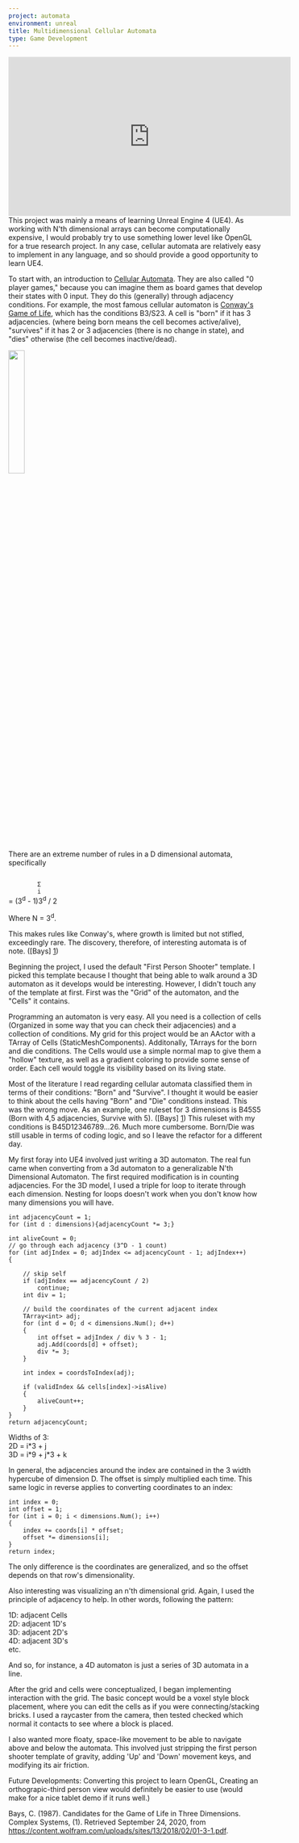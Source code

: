 ```yaml
---
project: automata
environment: unreal
title: Multidimensional Cellular Automata
type: Game Development
---
```

<iframe width="560" height="315" src="https://www.youtube.com/embed/BIJmYiCgFao" frameborder="0" allow="accelerometer; autoplay; clipboard-write; encrypted-media; gyroscope; picture-in-picture" allowfullscreen></iframe>
This project was mainly a means of learning Unreal Engine 4 (UE4).  As working with N'th dimensional arrays can become computationally expensive, I would probably try to use something lower level like OpenGL for a true research project. In any case, cellular automata are relatively easy to implement in any language, and so should provide a good opportunity to learn UE4.

To start with, an introduction to [Cellular Automata](https://www.wikiwand.com/en/Cellular_automaton). They are also called "0 player games," because you can imagine them as board games that develop their states with 0 input.  They do this (generally) through adjacency conditions.  For example, the most famous cellular automaton is [Conway's Game of Life](https://www.wikiwand.com/en/Conway%27s_Game_of_Life), which has the conditions B3/S23.  A cell is "born" if it has 3 adjacencies. (where being born means the cell becomes active/alive), "survives" if it has 2 or 3 adjacencies (there is no change in state), and "dies" otherwise (the cell becomes inactive/dead).

<img src = "https://upload.wikimedia.org/wikipedia/commons/e/e5/Gospers_glider_gun.gif" style = "width: 25%; display: block;">

There are an extreme number of rules in a D dimensional automata, specifically

<code>
        <span>&Sigma;</span>
        i
</code> = (3<sup>d</sup> - 1)3<sup>d</sup> / 2

Where N = 3<sup>d</sup>. 

This makes rules like Conway's, where growth is limited but not stifled, exceedingly rare.  The discovery, therefore, of interesting automata is of note.  ([Bays] [1])



Beginning the project, I used the default "First Person Shooter" template.  I picked this template because I thought that being able to walk around a 3D automaton as it develops would be interesting. However, I didn't touch any of the template at first.  First was the "Grid" of the automaton, and the "Cells" it contains.

Programming an automaton is very easy.  All you need is a collection of cells (Organized in some way that you can check their adjacencies) and a collection of conditions.  My grid for this project would be an AActor with a TArray of Cells (StaticMeshComponents).  Additonally, TArrays for the born and die conditions.  The Cells would use a simple normal map to give them a "hollow" texture, as well as a gradient coloring to provide some sense of order.  Each cell would toggle its visibility based on its living state.

Most of the literature I read regarding cellular automata classified them in terms of their conditions: "Born" and "Survive".  I thought it would be easier to think about the cells having "Born" and "Die" conditions instead.  This was the wrong move.  As an example, one ruleset for 3 dimensions is B45S5 (Born with 4,5 adjacencies, Survive with 5).  ([Bays] [1]) This ruleset with my conditions is B45D12346789...26.  Much more cumbersome.  Born/Die was still usable in terms of coding logic, and so I leave the refactor for a different day. 

My first foray into UE4 involved just writing a 3D automaton.  The real fun came when converting from a 3d automaton to a generalizable N'th Dimensional Automaton.  The first required modification is in counting adjacencies.  For the 3D model, I used a triple for loop to iterate through each dimension.  Nesting for loops doesn't work when you don't know how many dimensions you will have.  

			
    int adjacencyCount = 1;
    for (int d : dimensions){adjacencyCount *= 3;}

    int aliveCount = 0;
	// go through each adjacency (3^D - 1 count)
    for (int adjIndex = 0; adjIndex <= adjacencyCount - 1; adjIndex++)
    {

        // skip self
        if (adjIndex == adjacencyCount / 2)
            continue;
        int div = 1;

		// build the coordinates of the current adjacent index
        TArray<int> adj;
        for (int d = 0; d < dimensions.Num(); d++)
        {
            int offset = adjIndex / div % 3 - 1;
            adj.Add(coords[d] + offset);
            div *= 3;
        }
     
        int index = coordsToIndex(adj);

        if (validIndex && cells[index]->isAlive)
        {
            aliveCount++;
        }
	}
	return adjacencyCount;

Widths of 3:
<br>2D = i\*3 + j
<br>3D = i\*9 + j\*3 + k

In general, the adjacencies around the index are contained in the 3 width hypercube of dimension D.  The offset is simply multiplied each time.  This same logic in reverse applies to converting coordinates to an index: 

	
    int index = 0;
    int offset = 1;
    for (int i = 0; i < dimensions.Num(); i++)
    {
        index += coords[i] * offset;
        offset *= dimensions[i];
    }
    return index;
	
The only difference is the coordinates are generalized, and so the offset depends on that row's dimensionality.  

Also interesting was visualizing an n'th dimensional grid.  Again, I used the principle of adjacency to help.  In other words, following the pattern: 

1D: adjacent Cells  
2D: adjacent 1D's  
3D: adjacent 2D's  
4D: adjacent 3D's  
etc.

And so, for instance, a 4D automaton is just a series of 3D automata in a line.

After the grid and cells were conceptualized, I began implementing interaction with the grid.  The basic concept would be a voxel style block placement, where you can edit the cells as if you were connecting/stacking bricks.  I used a raycaster from the camera, then tested checked which normal it contacts to see where a block is placed. 

I also wanted more floaty, space-like movement to be able to navigate above and below the automata.  This involved just stripping the first person shooter template of gravity, adding 'Up' and 'Down' movement keys, and modifying its air friction.  

Future Developments: Converting this project to learn OpenGL, Creating an orthograpic-third person view would definitely be easier to use (would make for a nice tablet demo if it runs well.)


Bays, C. (1987). Candidates for the Game of Life in Three Dimensions. Complex Systems, (1). Retrieved September 24, 2020, from https://content.wolfram.com/uploads/sites/13/2018/02/01-3-1.pdf.

[1]: https://content.wolfram.com/uploads/sites/13/2018/02/01-3-1.pdf
